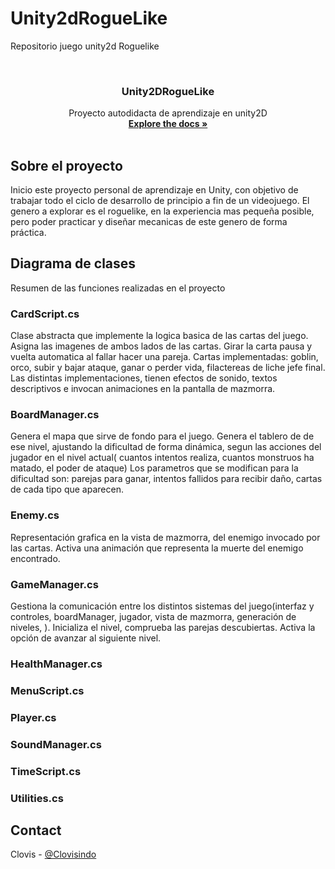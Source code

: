 # Unity2dRogueLike
Repositorio juego unity2d Roguelike 


<!--
*** Thanks for checking out the Best-README-Template. If you have a suggestion
*** that would make this better, please fork the repo and create a pull request
*** or simply open an issue with the tag "enhancement".
*** Thanks again! Now go create something AMAZING! :D
***
***
***
*** To avoid retyping too much info. Do a search and replace for the following:
*** github_username, repo_name, twitter_handle, email, project_title, project_description
-->



<!-- PROJECT SHIELDS -->
<!--
*** I'm using markdown "reference style" links for readability.
*** Reference links are enclosed in brackets [ ] instead of parentheses ( ).
*** See the bottom of this document for the declaration of the reference variables
*** for contributors-url, forks-url, etc. This is an optional, concise syntax you may use.
*** https://www.markdownguide.org/basic-syntax/#reference-style-links
-->


<!-- PROJECT LOGO -->
<br />
<p align="center">


  <h3 align="center">Unity2DRogueLike</h3>

  <p align="center">
    Proyecto autodidacta de aprendizaje en unity2D
    <br />
    <a href="https://github.com/github_username/repo_name"><strong>Explore the docs »</strong></a>
    <br />
    <br />
  </p>
</p>





<!-- Sobre el proyecto -->
## Sobre el proyecto

Inicio este proyecto personal de aprendizaje en Unity, con objetivo de trabajar todo el ciclo de desarrollo de principio a fin de un videojuego.
El genero a explorar es el roguelike, en la experiencia mas pequeña posible, pero poder practicar y diseñar mecanicas de este genero de forma práctica.


<!-- Diagrama de clases -->
## Diagrama de clases
Resumen de las funciones realizadas en el proyecto


<!-- CardScript.cs -->
### CardScript.cs
Clase abstracta que implemente la logica basica de las cartas del juego.
Asigna las imagenes de ambos lados de las cartas.
Girar la carta pausa y vuelta automatica al fallar hacer una pareja.
Cartas implementadas: goblin, orco, subir y bajar ataque, ganar o perder vida, filactereas de liche jefe final.
Las distintas implementaciones, tienen efectos de sonido, textos descriptivos e invocan animaciones en la pantalla de mazmorra.


<!-- BoardManager.cs -->
### BoardManager.cs
Genera el mapa que sirve de fondo para el juego.
Genera el tablero de de ese nivel, ajustando la dificultad de forma dinámica, segun las acciones del jugador en el nivel actual( cuantos intentos realiza, cuantos monstruos ha matado, el poder de ataque)
Los parametros que se modifican para la dificultad son: parejas para ganar, intentos fallidos para recibir daño, cartas de cada tipo que aparecen.


<!-- Enemy.cs -->
### Enemy.cs
Representación grafica en la vista de mazmorra, del enemigo invocado por las cartas.
Activa una animación que representa la muerte del enemigo encontrado.


<!-- GameManager.cs -->
### GameManager.cs
Gestiona la comunicación entre los distintos sistemas del juego(interfaz y controles, boardManager, jugador, vista de mazmorra, generación de niveles, ).
Inicializa el nivel, comprueba las parejas descubiertas.
Activa la opción de avanzar al siguiente nivel.


<!-- HealthManager.cs -->
### HealthManager.cs

<!-- MenuScript.cs -->
### MenuScript.cs

<!-- Player.cs -->
### Player.cs

<!-- SoundManager.cs -->
### SoundManager.cs

<!-- TimeScript.cs -->
### TimeScript.cs

<!-- Utilities.cs -->
### Utilities.cs


<!-- CONTACT -->
## Contact

Clovis - [@Clovisindo](https://twitter.com/clovisindo) 




<!-- MARKDOWN LINKS & IMAGES -->
<!-- https://www.markdownguide.org/basic-syntax/#reference-style-links -->
[contributors-shield]: https://img.shields.io/github/contributors/github_username/repo.svg?style=for-the-badge
[contributors-url]: https://github.com/github_username/repo/graphs/contributors
[forks-shield]: https://img.shields.io/github/forks/github_username/repo.svg?style=for-the-badge
[forks-url]: https://github.com/github_username/repo/network/members
[stars-shield]: https://img.shields.io/github/stars/github_username/repo.svg?style=for-the-badge
[stars-url]: https://github.com/github_username/repo/stargazers
[issues-shield]: https://img.shields.io/github/issues/github_username/repo.svg?style=for-the-badge
[issues-url]: https://github.com/github_username/repo/issues
[license-shield]: https://img.shields.io/github/license/github_username/repo.svg?style=for-the-badge
[license-url]: https://github.com/github_username/repo/blob/master/LICENSE.txt
[linkedin-shield]: https://img.shields.io/badge/-LinkedIn-black.svg?style=for-the-badge&logo=linkedin&colorB=555
[linkedin-url]: https://linkedin.com/in/github_username
